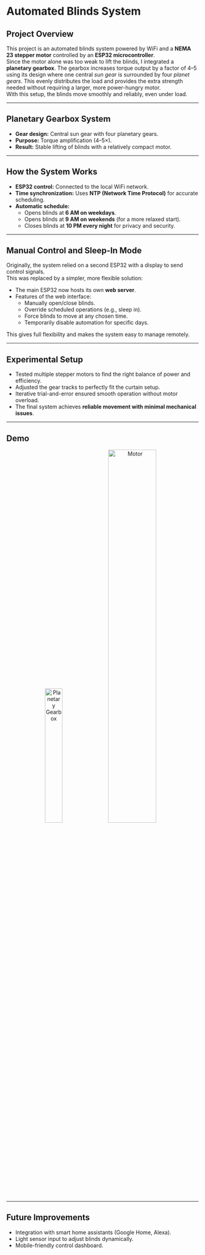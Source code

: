 # Automated Blinds System

## Project Overview
This project is an automated blinds system powered by WiFi and a **NEMA 23 stepper motor** controlled by an **ESP32 microcontroller**.  
Since the motor alone was too weak to lift the blinds, I integrated a **planetary gearbox**. The gearbox increases torque output by a factor of 4–5 using its design where one central *sun gear* is surrounded by four *planet gears*. This evenly distributes the load and provides the extra strength needed without requiring a larger, more power-hungry motor.  
With this setup, the blinds move smoothly and reliably, even under load.

---

## Planetary Gearbox System
- **Gear design:** Central sun gear with four planetary gears.  
- **Purpose:** Torque amplification (4–5×).  
- **Result:** Stable lifting of blinds with a relatively compact motor.  

---

## How the System Works
- **ESP32 control:** Connected to the local WiFi network.  
- **Time synchronization:** Uses **NTP (Network Time Protocol)** for accurate scheduling.  
- **Automatic schedule:**
  - Opens blinds at **6 AM on weekdays**.  
  - Opens blinds at **9 AM on weekends** (for a more relaxed start).  
  - Closes blinds at **10 PM every night** for privacy and security.  

---

## Manual Control and Sleep-In Mode
Originally, the system relied on a second ESP32 with a display to send control signals.  
This was replaced by a simpler, more flexible solution:  

- The main ESP32 now hosts its own **web server**.  
- Features of the web interface:
  - Manually open/close blinds.  
  - Override scheduled operations (e.g., sleep in).  
  - Force blinds to move at any chosen time.  
  - Temporarily disable automation for specific days.  

This gives full flexibility and makes the system easy to manage remotely.

---

## Experimental Setup
- Tested multiple stepper motors to find the right balance of power and efficiency.  
- Adjusted the gear tracks to perfectly fit the curtain setup.  
- Iterative trial-and-error ensured smooth operation without motor overload.  
- The final system achieves **reliable movement with minimal mechanical issues**.  

---

## Demo
<p align="center">
  <img src="https://github.com/user-attachments/assets/cc9a33d3-ace7-4c69-aa76-523b4659701e" alt="Planetary Gearbox" width="30%"/>
  <img src="https://github.com/user-attachments/assets/af963ba9-655c-4fcf-a348-8d5cc893c9a2" alt="Motor" width="50%"/>
</p>





---

## Future Improvements
- Integration with smart home assistants (Google Home, Alexa).  
- Light sensor input to adjust blinds dynamically.  
- Mobile-friendly control dashboard.  

